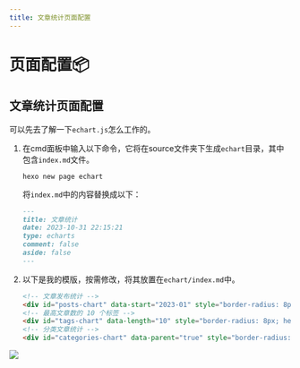 ```yaml
---
title: 文章统计页面配置
---
```

# 页面配置📦

## 文章统计页面配置

可以先去了解一下`echart.js`怎么工作的。

1. 在cmd面板中输入以下命令，它将在source文件夹下生成`echart`目录，其中包含`index.md`​文件。

    ```shell
    hexo new page echart
    ```

   将`index.md`​中的内容替换成以下：

    ```markdown
    ---
    title: 文章统计
    date: 2023-10-31 22:15:21
    type: echarts
    comment: false
    aside: false
    ---
    ```
2. 以下是我的模版，按需修改，将其放置在`echart/index.md`中。
    ```markdown
    <!-- 文章发布统计 -->
    <div id="posts-chart" data-start="2023-01" style="border-radius: 8px; height: 300px; padding: 10px;"></div>
    <!-- 最高文章数的 10 个标签 -->
    <div id="tags-chart" data-length="10" style="border-radius: 8px; height: 300px; padding: 10px;"></div>
    <!-- 分类文章统计 -->
    <div id="categories-chart" data-parent="true" style="border-radius: 8px; height: 300px; padding: 10px;"></div>
    ```
![](https://bu.dusays.com/2023/11/01/654212c80adb6.png)